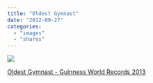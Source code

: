 ```yaml
---
title: "Oldest Gymnast"
date: "2012-09-27"
categories: 
  - "images"
  - "shares"
---
```


![](images/tumblr_majemlD4Gv1qz4vrlo1_640.jpg)

[Oldest Gymnast - Guinness World Records 2013](http://www.digitalspy.co.uk/odd/i433502-8/guinness-world-records-2013-previews-oldest-gymnast.html)
